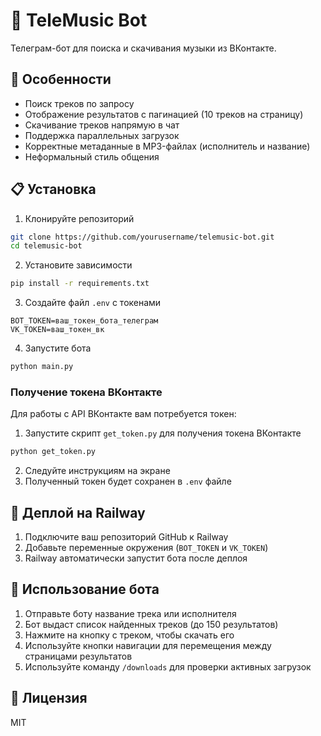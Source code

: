 # 🎵 TeleMusic Bot

Телеграм-бот для поиска и скачивания музыки из ВКонтакте.

## 🚀 Особенности

- Поиск треков по запросу
- Отображение результатов с пагинацией (10 треков на страницу)
- Скачивание треков напрямую в чат
- Поддержка параллельных загрузок
- Корректные метаданные в MP3-файлах (исполнитель и название)
- Неформальный стиль общения

## 📋 Установка

1. Клонируйте репозиторий
```bash
git clone https://github.com/yourusername/telemusic-bot.git
cd telemusic-bot
```

2. Установите зависимости
```bash
pip install -r requirements.txt
```

3. Создайте файл `.env` с токенами
```
BOT_TOKEN=ваш_токен_бота_телеграм
VK_TOKEN=ваш_токен_вк
```

4. Запустите бота
```bash
python main.py
```

### Получение токена ВКонтакте

Для работы с API ВКонтакте вам потребуется токен:

1. Запустите скрипт `get_token.py` для получения токена ВКонтакте
```bash
python get_token.py
```
2. Следуйте инструкциям на экране
3. Полученный токен будет сохранен в `.env` файле

## 🔧 Деплой на Railway

1. Подключите ваш репозиторий GitHub к Railway
2. Добавьте переменные окружения (`BOT_TOKEN` и `VK_TOKEN`)
3. Railway автоматически запустит бота после деплоя

## 🤖 Использование бота

1. Отправьте боту название трека или исполнителя
2. Бот выдаст список найденных треков (до 150 результатов)
3. Нажмите на кнопку с треком, чтобы скачать его
4. Используйте кнопки навигации для перемещения между страницами результатов
5. Используйте команду `/downloads` для проверки активных загрузок

## 📝 Лицензия

MIT 